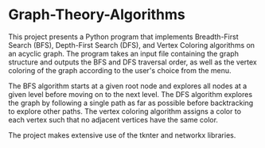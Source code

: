 # Graph-Theory-Algorithms
This project presents a Python program that implements Breadth-First Search (BFS), Depth-First Search (DFS), and Vertex Coloring algorithms on an acyclic graph. 
The program takes an input file containing the graph structure and outputs the BFS and DFS traversal order, as well as the vertex coloring of the graph according to the user's choice from the menu.

The BFS algorithm starts at a given root node and explores all nodes at a given level before moving on to the next level. 
The DFS algorithm explores the graph by following a single path as far as possible before backtracking to explore other paths. 
The vertex coloring algorithm assigns a color to each vertex such that no adjacent vertices have the same color.

The project makes extensive use of the tknter and networkx libraries.
